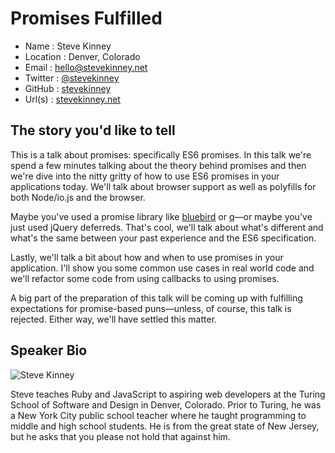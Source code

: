 # Promises Fulfilled

* Name      : Steve Kinney
* Location  : Denver, Colorado
* Email     : hello@stevekinney.net
* Twitter   : [@stevekinney](http://twitter.com/stevekinney)
* GitHub    : [stevekinney](http://github.com/stevekinney)
* Url(s)    : [stevekinney.net](http://stevekinney.net)

## The story you'd like to tell

This is a talk about promises: specifically ES6 promises. In this talk we're spend a few minutes talking about the theory behind promises and then we're dive into the nitty gritty of how to use ES6 promises in your applications today. We'll talk about browser support as well as polyfills for both Node/io.js and the browser.

Maybe you've used a promise library like [bluebird][] or [q][]—or maybe you've just used jQuery deferreds. That's cool, we'll talk about what's different and what's the same between your past experience and the ES6 specification.

Lastly, we'll talk a bit about how and when to use promises in your application. I'll show you some common use cases in real world code and we'll refactor some code from using callbacks to using promises.

[bluebird]: https://github.com/petkaantonov/bluebird
[q]: https://github.com/kriskowal/q

A big part of the preparation of this talk will be coming up with fulfilling expectations for promise-based puns—unless, of course, this talk is rejected. Either way, we'll have settled this matter.

## Speaker Bio

![Steve Kinney](https://dl.dropboxusercontent.com/u/505445/stevekinney-256.png)

Steve teaches Ruby and JavaScript to aspiring web developers at the Turing School of Software and Design in Denver, Colorado. Prior to Turing, he was a New York City public school teacher where he taught programming to middle and high school students. He is from the great state of New Jersey, but he asks that you please not hold that against him.
